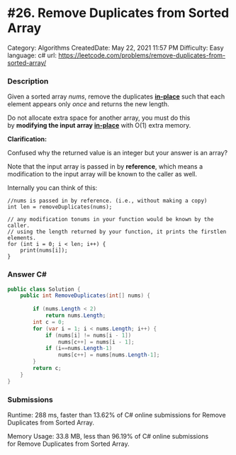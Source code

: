 # #26. Remove Duplicates from Sorted Array

Category: Algorithms
CreatedDate: May 22, 2021 11:57 PM
Difficulty: Easy
language: c#
url: https://leetcode.com/problems/remove-duplicates-from-sorted-array/

### Description

Given a sorted array *nums*, remove the duplicates **[in-place](https://en.wikipedia.org/wiki/In-place_algorithm)** such that each element appears only *once* and returns the new length.

Do not allocate extra space for another array, you must do this by **modifying the input array [in-place](https://en.wikipedia.org/wiki/In-place_algorithm)** with O(1) extra memory.

**Clarification:**

Confused why the returned value is an integer but your answer is an array?

Note that the input array is passed in by **reference**, which means a modification to the input array will be known to the caller as well.

Internally you can think of this:

```
//nums is passed in by reference. (i.e., without making a copy)
int len = removeDuplicates(nums);

// any modification tonums in your function would be known by the caller.
// using the length returned by your function, it prints the firstlen elements.
for (int i = 0; i < len; i++) {
    print(nums[i]);
}
```

### Answer C#

```csharp
public class Solution {
    public int RemoveDuplicates(int[] nums) {
        
        if (nums.Length < 2)
            return nums.Length;
        int c = 0;
        for (var i = 1; i < nums.Length; i++) {
            if (nums[i] != nums[i - 1])
                nums[c++] = nums[i - 1];
            if (i==nums.Length-1)
                nums[c++] = nums[nums.Length-1];
        }
        return c;
    }
}
```

### Submissions

Runtime: 288 ms, faster than 13.62% of C# online submissions for Remove Duplicates from Sorted Array.

Memory Usage: 33.8 MB, less than 96.19% of C# online submissions for Remove Duplicates from Sorted Array.